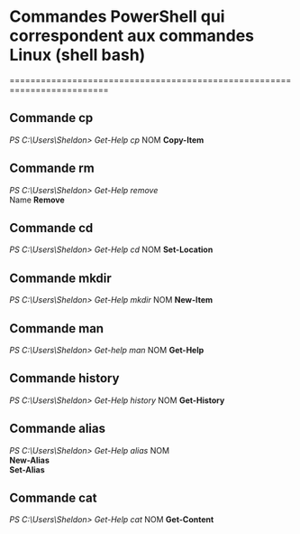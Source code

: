 # Commandes PowerShell qui correspondent aux commandes Linux (shell bash)
=========================================================================

## Commande **cp**
_PS C:\Users\Sheldon> Get-Help cp_
NOM
    **Copy-Item**

## Commande **rm**
_PS C:\Users\Sheldon> Get-Help remove_   
Name 
    **Remove**

## Commande **cd**
_PS C:\Users\Sheldon> Get-Help cd_
NOM
    **Set-Location**

## Commande **mkdir**
_PS C:\Users\Sheldon> Get-Help mkdir_
NOM
    **New-Item**

## Commande **man**
_PS C:\Users\Sheldon> Get-help man_
NOM
    **Get-Help**

## Commande **history**
_PS C:\Users\Sheldon> Get-Help history_
NOM
    **Get-History**

## Commande **alias**
_PS C:\Users\Sheldon> Get-Help alias_
NOM                   
      **New-Alias**                         
      **Set-Alias**                         

## Commande **cat**
_PS C:\Users\Sheldon> Get-Help cat_
NOM
    **Get-Content**

